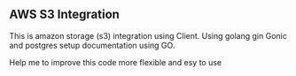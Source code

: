 ## AWS S3 Integration

This is amazon storage (s3) integration using Client. Using golang gin Gonic and postgres setup documentation using GO.

Help me to improve this code more flexible and esy to use
